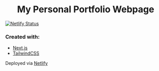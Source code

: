 <h1 align="center">My Personal Portfolio Webpage </h1>

<p align="center">

[![Netlify Status](https://api.netlify.com/api/v1/badges/4c9098cd-64e7-4c6d-ac3f-79e9e2fa176b/deploy-status)](https://app.netlify.com/sites/delicate-toffee-073890/deploys)
    
</p>


### Created with:
- [Next.js](https://nextjs.org/)
- [TailwindCSS](https://tailwindcss.com/)

Deployed via [Netlify](https://www.netlify.com)